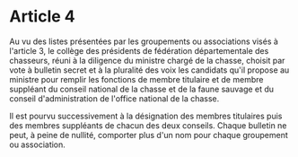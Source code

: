 # Article 4

Au vu des listes présentées par les groupements ou associations visés à l'article 3, le collège des présidents de fédération départementale des chasseurs, réuni à la diligence du ministre chargé de la chasse, choisit par vote à bulletin secret et à la pluralité des voix les candidats qu'il propose au ministre pour remplir les fonctions de membre titulaire et de membre suppléant du conseil national de la chasse et de la faune sauvage et du conseil d'administration de l'office national de la chasse.

Il est pourvu successivement à la désignation des membres titulaires puis des membres suppléants de chacun des deux conseils. Chaque bulletin ne peut, à peine de nullité, comporter plus d'un nom pour chaque groupement ou association.
